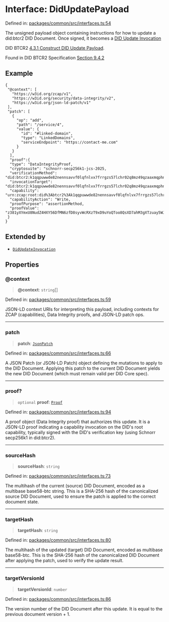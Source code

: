 # Interface: DidUpdatePayload

Defined in: [packages/common/src/interfaces.ts:54](https://github.com/dcdpr/did-btcr2-js/blob/c82bc5c69016e1146a0c52c6e6b21621f5abd6d4/packages/common/src/interfaces.ts#L54)

The unsigned payload object containing instructions for how to update a
did:btcr2 DID Document. Once signed, it becomes a
[DID Update Invocation](DidUpdateInvocation.md)

DID BTCR2
[4.3.1 Construct DID Update Payload](https://dcdpr.github.io/did-btcr2/#construct-did-update-payload).

Found in DID BTCR2 Specification [Section 9.4.2](https://dcdpr.github.io/did-btcr2/#dereference-root-capability-identifier)

## Example

```
{
 "@context": [
   "https://w3id.org/zcap/v1",
   "https://w3id.org/security/data-integrity/v2",
   "https://w3id.org/json-ld-patch/v1"
 ],
 "patch": [
   {
     "op": "add",
     "path": "/service/4",
     "value": {
       "id": "#linked-domain",
       "type": "LinkedDomains",
       "serviceEndpoint": "https://contact-me.com"
     }
   }
  ],
  "proof":{
  "type": "DataIntegrityProof,
  "cryptosuite": "schnorr-secp256k1-jcs-2025,
  "verificationMethod": "did:btcr2:k1qqpuwwde82nennsavvf0lqfnlvx7frrgzs57lchr02q8mz49qzaaxmqphnvcx#initialKey,
  "invocationTarget": "did:btcr2:k1qqpuwwde82nennsavvf0lqfnlvx7frrgzs57lchr02q8mz49qzaaxmqphnvcx,
  "capability": "urn:zcap:root:did%3Abtcr2%3Ak1qqpuwwde82nennsavvf0lqfnlvx7frrgzs57lchr02q8mz49qzaaxmqphnvcx,
  "capabilityAction": "Write,
  "proofPurpose": "assertionMethod,
  "proofValue": "z381yXYmxU8NudZ4HXY56DfMN6zfD8syvWcRXzT9xD9uYoQToo8QsXD7ahM3gXTzuay5WJbqTswt2BKaGWYn2hHhVFKJLXaD
 }
}
```

## Extended by

- [`DidUpdateInvocation`](DidUpdateInvocation.md)

## Properties

### @context

> **@context**: `string`[]

Defined in: [packages/common/src/interfaces.ts:59](https://github.com/dcdpr/did-btcr2-js/blob/c82bc5c69016e1146a0c52c6e6b21621f5abd6d4/packages/common/src/interfaces.ts#L59)

JSON-LD context URIs for interpreting this payload, including contexts
for ZCAP (capabilities), Data Integrity proofs, and JSON-LD patch ops.

***

### patch

> **patch**: [`JsonPatch`](../type-aliases/JsonPatch.md)

Defined in: [packages/common/src/interfaces.ts:66](https://github.com/dcdpr/did-btcr2-js/blob/c82bc5c69016e1146a0c52c6e6b21621f5abd6d4/packages/common/src/interfaces.ts#L66)

A JSON Patch (or JSON-LD Patch) object defining the mutations to apply to
the DID Document. Applying this patch to the current DID Document yields
the new DID Document (which must remain valid per DID Core spec).

***

### proof?

> `optional` **proof**: [`Proof`](Proof.md)

Defined in: [packages/common/src/interfaces.ts:94](https://github.com/dcdpr/did-btcr2-js/blob/c82bc5c69016e1146a0c52c6e6b21621f5abd6d4/packages/common/src/interfaces.ts#L94)

A proof object (Data Integrity proof) that authorizes this update.
It is a JSON-LD proof indicating a capability invocation on the DID's
root capability, typically signed with the DID's verification key (using
Schnorr secp256k1 in did:btcr2).

***

### sourceHash

> **sourceHash**: `string`

Defined in: [packages/common/src/interfaces.ts:73](https://github.com/dcdpr/did-btcr2-js/blob/c82bc5c69016e1146a0c52c6e6b21621f5abd6d4/packages/common/src/interfaces.ts#L73)

The multihash of the current (source) DID Document, encoded as a multibase
base58-btc string. This is a SHA-256 hash of the canonicalized source DID
Document, used to ensure the patch is applied to the correct document state.

***

### targetHash

> **targetHash**: `string`

Defined in: [packages/common/src/interfaces.ts:80](https://github.com/dcdpr/did-btcr2-js/blob/c82bc5c69016e1146a0c52c6e6b21621f5abd6d4/packages/common/src/interfaces.ts#L80)

The multihash of the updated (target) DID Document, encoded as multibase
base58-btc. This is the SHA-256 hash of the canonicalized
DID Document after applying the patch, used to verify the update result.

***

### targetVersionId

> **targetVersionId**: `number`

Defined in: [packages/common/src/interfaces.ts:86](https://github.com/dcdpr/did-btcr2-js/blob/c82bc5c69016e1146a0c52c6e6b21621f5abd6d4/packages/common/src/interfaces.ts#L86)

The version number of the DID Document after this update.
It is equal to the previous document version + 1.
